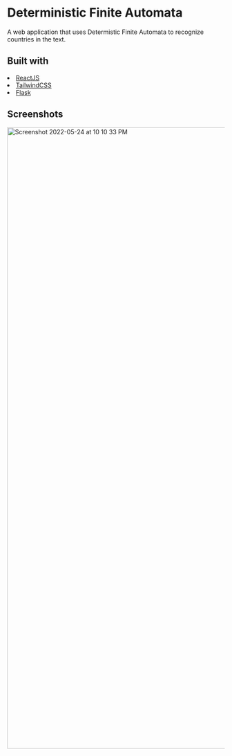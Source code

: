 # Deterministic Finite Automata
<p>A web application that uses Determistic Finite Automata to recognize countries in the text.</p>

## Built with
<li><a href="https://reactjs.org">ReactJS<a></li>
<li><a href="https://tailwindcss.com">TailwindCSS</a></li>
<li><a href="https://palletsprojects.com/p/flask">Flask</a></li>

## Screenshots
<img width="1436" alt="Screenshot 2022-05-24 at 10 10 33 PM" src="https://user-images.githubusercontent.com/45143637/170056237-b4efc775-01a0-4cbd-bdd2-637784ac3e67.png">
